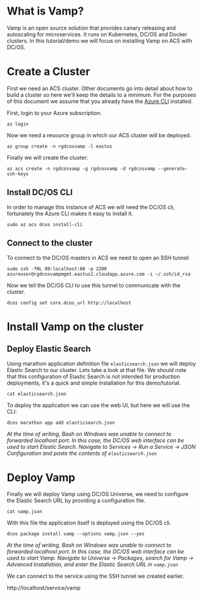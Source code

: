 # What is Vamp?

Vamp is an open source solution that provides canary releasing and
autoscaling for microservices. It runs on Kubernetes, DC/OS and Docker
clusters. In this tutorial/demo we will focus on installing Vamp on
ACS with DC/OS.

# Create a Cluster

First we need an ACS cluster. Other documents go into detail about how
to build a cluster so here we'll keep the details to a minimum. For
the purposes of this document we assume that you already have
the
[Azure CLI](https://docs.microsoft.com/en-us/cli/azure/install-azure-cli) installed.

First, login to your Azure subscription.

```
az login
```

Now we need a resource group in which our ACS cluster will be deployed.

```
az group create -n rgdcosvamp -l eastus
```

Finally we will create the cluster:

```
az acs create -n rgdcosvamp -g rgdcosvamp -d rgdcosvamp --generate-ssh-keys
```

## Install DC/OS CLI

In order to manage this instance of ACS we will need the DC/OS cli,
fortunately the Azure CLI makes it easy to install it.

```
sudo az acs dcos install-cli
```

## Connect to the cluster

To connect to the DC/OS masters in ACS we need to open an SSH tunnel:

```
sudo ssh -fNL 80:localhost:80 -p 2200 azureuser@rgdcosvampmgmt.eastus2.cloudapp.azure.com -i ~/.ssh/id_rsa
```

Now we tell the DC/OS CLI to use this tunnel to communicate with the cluster.

```
dcos config set core.dcos_url http://localhost
```

# Install Vamp on the cluster

## Deploy Elastic Search

Using marathon application definition file `elasticsearch.json` we
will deploy Elastic Search to our cluster. Lets take a look at that
file. We should note that this configuration of Elastic Search is not
intended for production deployments, it's a quick and simple
installation for this demo/tutorial.

```
cat elasticsearch.json
```

To deploy the application we can use the web UI, but here we will use
the CLI:

```
dcos marathon app add elasticsearch.json
```

*At the time of writing, Bash on Windows was unable to connect to forwarded localhost port. In this case, the DC/OS web interface can be used to start Elastic Search. Navigate to Services -> Run a Service -> JSON Configuration and paste the contents of `elasticsearch.json`*

# Deploy Vamp

Finally we will deploy Vamp using DC/OS Universe, we need to configure
the Elastic Search URL by providing a configuration file.

```
cat vamp.json
```

With this file the application itself is deployed using the DC/OS cli.

```
dcos package install vamp --options vamp.json --yes
```

*At the time of writing, Bash on Windows was unable to connect to forwarded localhost port. In this case, the DC/OS web interface can be used to start Vamp. Navigate to Universe -> Packages, search for Vamp -> Advanced Installation, and enter the Elastic Search URL in `vamp.json`*

We can connect to the service using the SSH tunnel we created earlier.

http://localhost/service/vamp
